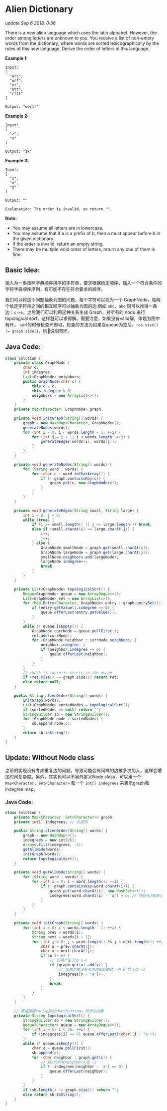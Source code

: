 # Alien Dictionary

_update Sep 6 2018, 0:36_

There is a new alien language which uses the latin alphabet. However, the order among letters are unknown to you. You receive a list of non-empty words from the dictionary, where words are sorted lexicographically by the rules of this new language. Derive the order of letters in this language.

**Example 1:**

```text
Input:
[
  "wrt",
  "wrf",
  "er",
  "ett",
  "rftt"
]

Output: "wertf"
```

**Example 2:**

```text
Input:
[
  "z",
  "x"
]

Output: "zx"
```

**Example 3:**

```text
Input:
[
  "z",
  "x",
  "z"
]

Output: ""

Explanation: The order is invalid, so return "".
```

**Note:**

* You may assume all letters are in lowercase.
* You may assume that if a is a prefix of b, then a must appear before b in the given dictionary.
* If the order is invalid, return an empty string.
* There may be multiple valid order of letters, return any one of them is fine.

## Basic Idea:

输入为一串按照字典顺序排序的字符串，要求根据给定顺序，输入一个符合条件的字符字典顺序序列，有可能不存在符合要求的顺序。

我们可以将这个问题抽象为图的问题，每个字符可以视为一个 GraphNode，每两个给定字符串之间的相互顺序可以抽象为图的边,例如 `abc, abe` 则可以推得一条边：`c->e`。之后我们可以利用这种关系生成 Graph，对所有的 node 进行topological sort，这样就可以求得解。需要注意，如果没有valid解，体现为图中有环， sort的时候检查环即可。检查的方法为如果当queue为空后，`res.size() != graph.size()`，则说明有环。

## Java Code:

```java
class Solution {
    private class GraphNode {
        char c;
        int indegree;
        List<GraphNode> neighbors;
        public GraphNode(char c) {
            this.c = c;
            this.indegree = 0;
            neighbors = new ArrayList<>();
        }
    }
    private Map<Character, GraphNode> graph;

    private void initGraph(String[] words) {
        graph = new HashMap<Character, GraphNode>();
        generateNodes(words);
        for (int i = 0; i < words.length - 1; ++i) {
            for (int j = i + 1; j < words.length; ++j) {
                generateEdges(words[i], words[j]);
            }
        }
    }

    private void generateNodes(String[] words) {
        for (String word : words) {
            for (char c : word.toCharArray()) {
                if (! graph.containsKey(c)) {
                    graph.put(c, new GraphNode(c));
                }
            }
        }
    }

    private void generateEdges(String small, String large) {
        int i = 0, j = 0;
        while (true) {
            if (i >= small.length() || j >= large.length()) break;
            else if (small.charAt(i) == large.charAt(j)) {
                i++;
                j++;
            } else {
                GraphNode smallNode = graph.get(small.charAt(i));
                GraphNode largeNode = graph.get(large.charAt(j));
                smallNode.neighbors.add(largeNode);
                largeNode.indegree++;
                break;
            }
        }
    }

    private List<GraphNode> topologicalSort() {
        Deque<GraphNode> queue = new ArrayDeque<>();
        List<GraphNode> ret = new ArrayList<>();
        for (Map.Entry<Character, GraphNode> entry : graph.entrySet()) {
            if (entry.getValue().indegree == 0) {
                queue.offerLast(entry.getValue());
            }
        }
        while (! queue.isEmpty()) {
            GraphNode currNode = queue.pollFirst();
            ret.add(currNode);
            for (GraphNode neighbor : currNode.neighbors) {
                neighbor.indegree--;
                if (neighbor.indegree == 0) {
                    queue.offerLast(neighbor);
                }
            }
        }
        // check if there is circle in the graph
        if (ret.size() == graph.size()) return ret;
        else return null;
    }

    public String alienOrder(String[] words) {
        initGraph(words);
        List<GraphNode> sortedNodes = topologicalSort();
        if (sortedNodes == null) return "";
        StringBuilder sb = new StringBuilder();
        for (GraphNode node : sortedNodes) {
            sb.append(node.c);
        }
        return sb.toString();
    }
}
```

## Update: Without Node class

之前的实现没有考虑重复边的问题，导致可能会有同样的边被多次加入，这样会增加时间复杂度。另外，其实也可以不另外定义Node class，可以用一个 `Map<Character, Set<Character>` 和一个 `int[] indegrees` 来表示graph和indegree map。

### Java Code:

```java
class Solution {
    private Map<Character, Set<Character>> graph;
    private int[] indegrees; // 长度26

    public String alienOrder(String[] words) {
        graph = new HashMap<>();
        indegrees = new int[26];
        Arrays.fill(indegrees, -1);
        getAllNode(words);
        initGraph(words);
        return topologicalSort();
    }

    private void getAllNode(String[] words) {
        for (String word : words) {
            for (int i = 0; i < word.length(); ++i) {
                if (! graph.containsKey(word.charAt(i))) {
                    graph.put(word.charAt(i), new HashSet<>());
                    indegrees[word.charAt(i) - 'a'] = 0; // 初始化为0表示出现过该char
                }
            }
        }
    }

    private void initGraph(String[] words) {
        for (int i = 0; i < words.length - 1; ++i) {
            String prev = words[i];
            String next = words[i + 1];
            for (int j = 0; j < prev.length() && j < next.length(); ++j) {
                char u = prev.charAt(j);
                char v = next.charAt(j);
                if (u != v) {
                    // 说明产生了边 u-v
                    if (graph.get(u).add(v)) {
                        // 如果之前没有考虑过相同的边，则 v 的入度 +1
                        indegrees[v - 'a']++;
                    }
                    break;
                }
            }
        }
    }

    // 直接返回sort之后的char的string，即所求的解
    private String topologicalSort() {
        StringBuilder sb = new StringBuilder();
        Deque<Character> queue = new ArrayDeque<>();
        for (int i = 0; i < 26; ++i) {
            if (indegrees[i] == 0) queue.offerLast((char)(i + 'a'));
        }
        while (! queue.isEmpty()) {
            char c = queue.pollFirst();
            sb.append(c);
            for (char neighbor : graph.get(c)) {
                // 将c的所有neighbor入度 -1
                if (--indegrees[neighbor - 'a'] == 0) {
                    queue.offerLast(neighbor);
                }
            }
        }
        if (sb.length() != graph.size()) return "";
        else return sb.toString();
    }
}
```

